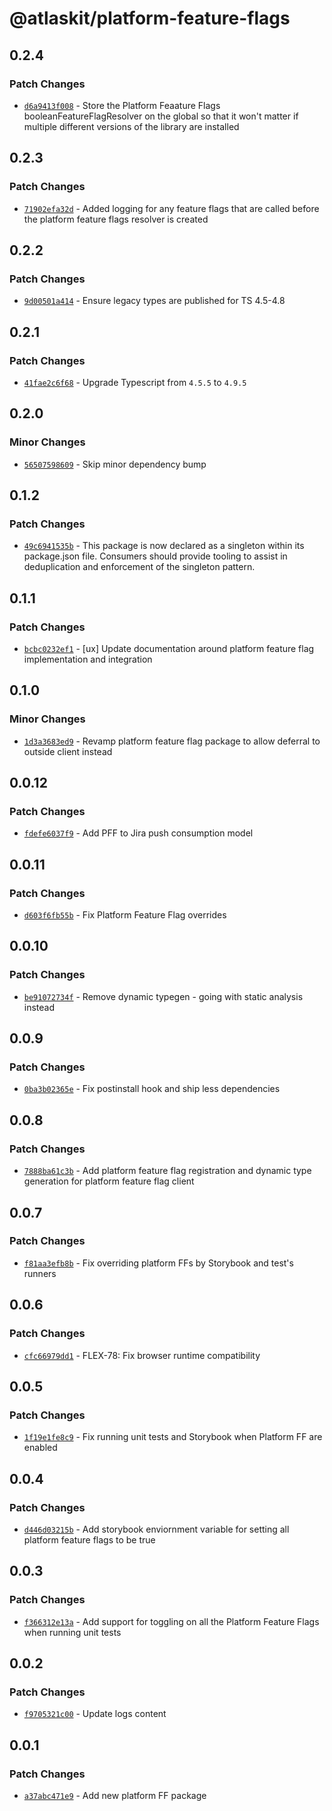 # @atlaskit/platform-feature-flags

## 0.2.4

### Patch Changes

- [`d6a9413f008`](https://bitbucket.org/atlassian/atlassian-frontend/commits/d6a9413f008) - Store the Platform Feaature Flags booleanFeatureFlagResolver on the global so that it won't matter if multiple different versions of the library are installed

## 0.2.3

### Patch Changes

- [`71902efa32d`](https://bitbucket.org/atlassian/atlassian-frontend/commits/71902efa32d) - Added logging for any feature flags that are called before the platform feature flags resolver is created

## 0.2.2

### Patch Changes

- [`9d00501a414`](https://bitbucket.org/atlassian/atlassian-frontend/commits/9d00501a414) - Ensure legacy types are published for TS 4.5-4.8

## 0.2.1

### Patch Changes

- [`41fae2c6f68`](https://bitbucket.org/atlassian/atlassian-frontend/commits/41fae2c6f68) - Upgrade Typescript from `4.5.5` to `4.9.5`

## 0.2.0

### Minor Changes

- [`56507598609`](https://bitbucket.org/atlassian/atlassian-frontend/commits/56507598609) - Skip minor dependency bump

## 0.1.2

### Patch Changes

- [`49c6941535b`](https://bitbucket.org/atlassian/atlassian-frontend/commits/49c6941535b) - This package is now declared as a singleton within its package.json file. Consumers should provide tooling to assist in deduplication and enforcement of the singleton pattern.

## 0.1.1

### Patch Changes

- [`bcbc0232ef1`](https://bitbucket.org/atlassian/atlassian-frontend/commits/bcbc0232ef1) - [ux] Update documentation around platform feature flag implementation and integration

## 0.1.0

### Minor Changes

- [`1d3a3683ed9`](https://bitbucket.org/atlassian/atlassian-frontend/commits/1d3a3683ed9) - Revamp platform feature flag package to allow deferral to outside client instead

## 0.0.12

### Patch Changes

- [`fdefe6037f9`](https://bitbucket.org/atlassian/atlassian-frontend/commits/fdefe6037f9) - Add PFF to Jira push consumption model

## 0.0.11

### Patch Changes

- [`d603f6fb55b`](https://bitbucket.org/atlassian/atlassian-frontend/commits/d603f6fb55b) - Fix Platform Feature Flag overrides

## 0.0.10

### Patch Changes

- [`be91072734f`](https://bitbucket.org/atlassian/atlassian-frontend/commits/be91072734f) - Remove dynamic typegen - going with static analysis instead

## 0.0.9

### Patch Changes

- [`0ba3b02365e`](https://bitbucket.org/atlassian/atlassian-frontend/commits/0ba3b02365e) - Fix postinstall hook and ship less dependencies

## 0.0.8

### Patch Changes

- [`7888ba61c3b`](https://bitbucket.org/atlassian/atlassian-frontend/commits/7888ba61c3b) - Add platform feature flag registration and dynamic type generation for platform feature flag client

## 0.0.7

### Patch Changes

- [`f81aa3efb8b`](https://bitbucket.org/atlassian/atlassian-frontend/commits/f81aa3efb8b) - Fix overriding platform FFs by Storybook and test's runners

## 0.0.6

### Patch Changes

- [`cfc66979dd1`](https://bitbucket.org/atlassian/atlassian-frontend/commits/cfc66979dd1) - FLEX-78: Fix browser runtime compatibility

## 0.0.5

### Patch Changes

- [`1f19e1fe8c9`](https://bitbucket.org/atlassian/atlassian-frontend/commits/1f19e1fe8c9) - Fix running unit tests and Storybook when Platform FF are enabled

## 0.0.4

### Patch Changes

- [`d446d03215b`](https://bitbucket.org/atlassian/atlassian-frontend/commits/d446d03215b) - Add storybook enviornment variable for setting all platform feature flags to be true

## 0.0.3

### Patch Changes

- [`f366312e13a`](https://bitbucket.org/atlassian/atlassian-frontend/commits/f366312e13a) - Add support for toggling on all the Platform Feature Flags when running unit tests

## 0.0.2

### Patch Changes

- [`f9705321c00`](https://bitbucket.org/atlassian/atlassian-frontend/commits/f9705321c00) - Update logs content

## 0.0.1

### Patch Changes

- [`a37abc471e9`](https://bitbucket.org/atlassian/atlassian-frontend/commits/a37abc471e9) - Add new platform FF package
